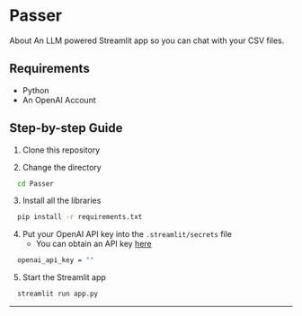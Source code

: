 # Passer
About An LLM powered Streamlit app so you can chat with your CSV files.

## Requirements

-   Python
-   An OpenAI Account

## Step-by-step Guide

1. Clone this repository 

2. Change the directory 
```bash
  cd Passer
```


3. Install all the libraries
```bash
  pip install -r requirements.txt
```


4. Put your OpenAI API key into the `.streamlit/secrets` file
    - You can obtain an API key [here](https://platform.openai.com/account/api-keys)
```bash
  openai_api_key = ""
```


5. Start the Streamlit app
```bash
  streamlit run app.py
```
****
